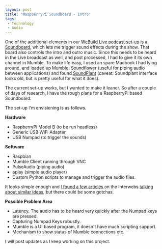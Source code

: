 ```yaml
---
layout: post
title: "RaspberryPi Soundboard - Intro"
tags:
 - Technology
 - Audio
---
```


One of the additional elements in our [WeBuild Live podcast set-up][0] is a [Soundboard][1], which lets me trigger sound effects during the show. That board also controls the intro and outro music. Since this needs to be heard in the Live broadcast as well, and post processed, I had to give it its own channel in Mumble. To make life easy, I used an spare Macbook I had lying around, and loaded up Mumble, [Soundflower ][2](useful for piping audio between applications) and found [SoundPlant][3] (caveat: Soundplant interface looks old, but is pretty useful for what it does).

The current set-up works, but I wanted to make it leaner. So after a couple of days of research, I have the rough plans for a RaspberryPi based Soundboard.

The set-up I'm envisioning is as follows.

**Hardware**

* RaspberryPi Model B (to be run headless)
* Generic USB WiFi Adapter
* USB Numpad (to trigger the sounds)

**Software**

* Raspbian
* Mumble Client running through VNC
* PulseAudio (piping audio)
* aplay (simple audio player)
* Custom Python scripts to manage and trigger the audio files.

It looks simple enough and [I found a few articles ][4]on the Interwebs [talking about similar ideas][5], but there could be some gotchas.

**Possible Problem Area**

* Latency. The audio has to be heard very quickly after the Numpad keys are pressed.
* Capturing Numpad Keys robustly.
* Mumble is a UI based program, it doesn't have much scripting support.
* Mechanism to show status of Mumble connections etc.

I will post updates as I keep working on this project.


[0]: http://chinpen.net/blog/2013/11/streaming-audio/
[1]: http://en.wikipedia.org/wiki/Soundboard_(computer_program)
[2]: http://cycling74.com/soundflower-landing-page/
[3]: http://soundplant.org/
[4]: http://de.mcbf.net/david/guide-for-music-in-mumble-using-a-linux-server/
[5]: http://log.or.cz/?p=303

